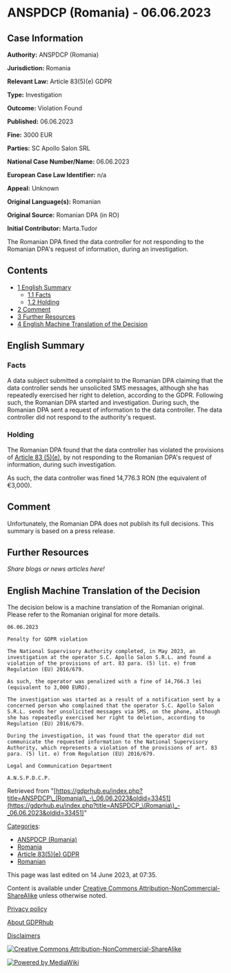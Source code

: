 # ANSPDCP (Romania) - 06.06.2023

## Case Information

**Authority:** ANSPDCP (Romania)

**Jurisdiction:** Romania

**Relevant Law:** Article 83(5)(e) GDPR

**Type:** Investigation

**Outcome:** Violation Found

**Published:** 06.06.2023

**Fine:** 3000 EUR

**Parties:** SC Apollo Salon SRL

**National Case Number/Name:** 06.06.2023

**European Case Law Identifier:** n/a

**Appeal:** Unknown

**Original Language(s):** Romanian

**Original Source:** Romanian DPA (in RO)

**Initial Contributor:** Marta.Tudor

The Romanian DPA fined the data controller for not responding to the Romanian DPA's request of information, during an investigation.

## Contents

*   [1 English Summary](#English_Summary)
    *   [1.1 Facts](#Facts)
    *   [1.2 Holding](#Holding)
*   [2 Comment](#Comment)
*   [3 Further Resources](#Further_Resources)
*   [4 English Machine Translation of the Decision](#English_Machine_Translation_of_the_Decision)

## English Summary

### Facts

A data subject submitted a complaint to the Romanian DPA claiming that the data controller sends her unsolicited SMS messages, although she has repeatedly exercised her right to deletion, according to the GDPR. Following such, the Romanian DPA started and investigation. During such, the Romanian DPA sent a request of information to the data controller. The data controller did not respond to the authority's request.

### Holding

The Romanian DPA found that the data controller has violated the provisions of [Article 83 (5)(e)](/index.php?title=Article_83_GDPR#5e "Article 83 GDPR"), by not responding to the Romanian DPA's request of information, during such investigation.

As such, the data controller was fined 14,776.3 RON (the equivalent of €3,000).

## Comment

Unfortunately, the Romanian DPA does not publish its full decisions. This summary is based on a press release.

## Further Resources

_Share blogs or news articles here!_

## English Machine Translation of the Decision

The decision below is a machine translation of the Romanian original. Please refer to the Romanian original for more details.

```
06.06.2023

Penalty for GDPR violation

The National Supervisory Authority completed, in May 2023, an investigation at the operator S.C. Apollo Salon S.R.L. and found a violation of the provisions of art. 83 para. (5) lit. e) from Regulation (EU) 2016/679.

As such, the operator was penalized with a fine of 14,766.3 lei (equivalent to 3,000 EURO).

The investigation was started as a result of a notification sent by a concerned person who complained that the operator S.C. Apollo Salon S.R.L. sends her unsolicited messages via SMS, on the phone, although she has repeatedly exercised her right to deletion, according to Regulation (EU) 2016/679.

During the investigation, it was found that the operator did not communicate the requested information to the National Supervisory Authority, which represents a violation of the provisions of art. 83 para. (5) lit. e) from Regulation (EU) 2016/679.

Legal and Communication Department

A.N.S.P.D.C.P.

```

Retrieved from "[https://gdprhub.eu/index.php?title=ANSPDCP\_(Romania)\_-\_06.06.2023&oldid=33451](https://gdprhub.eu/index.php?title=ANSPDCP_\(Romania\)_-_06.06.2023&oldid=33451)"

[Categories](/index.php?title=Special:Categories "Special:Categories"):

*   [ANSPDCP (Romania)](/index.php?title=Category:ANSPDCP_\(Romania\) "Category:ANSPDCP (Romania)")
*   [Romania](/index.php?title=Category:Romania "Category:Romania")
*   [Article 83(5)(e) GDPR](/index.php?title=Category:Article_83\(5\)\(e\)_GDPR "Category:Article 83(5)(e) GDPR")
*   [Romanian](/index.php?title=Category:Romanian "Category:Romanian")

This page was last edited on 14 June 2023, at 07:35.

Content is available under [Creative Commons Attribution-NonCommercial-ShareAlike](https://creativecommons.org/licenses/by-nc-sa/4.0/) unless otherwise noted.

[Privacy policy](/index.php?title=GDPRhub:Privacy_policy)

[About GDPRhub](/index.php?title=GDPRhub:About)

[Disclaimers](/index.php?title=GDPRhub:General_disclaimer)

[![Creative Commons Attribution-NonCommercial-ShareAlike](/resources/assets/licenses/cc-by-nc-sa.png)](https://creativecommons.org/licenses/by-nc-sa/4.0/)

[![Powered by MediaWiki](/resources/assets/poweredby_mediawiki_88x31.png)](https://www.mediawiki.org/)